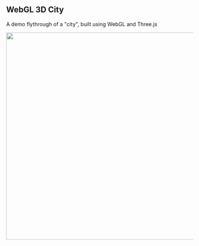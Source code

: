 WebGL 3D City
-------------

A demo flythrough of a "city", built using WebGL and Three.js

<img src="http://www.joelstrait.com/blog/2012/10/14/webgl_city_unadorned.png" width="558" />
